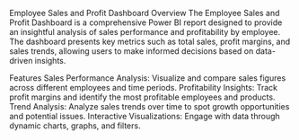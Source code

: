 Employee Sales and Profit Dashboard
Overview
The Employee Sales and Profit Dashboard is a comprehensive Power BI report designed to provide an insightful analysis of sales performance and profitability by employee. The dashboard presents key metrics such as total sales, profit margins, and sales trends, allowing users to make informed decisions based on data-driven insights.

Features
Sales Performance Analysis: Visualize and compare sales figures across different employees and time periods.
Profitability Insights: Track profit margins and identify the most profitable employees and products.
Trend Analysis: Analyze sales trends over time to spot growth opportunities and potential issues.
Interactive Visualizations: Engage with data through dynamic charts, graphs, and filters.
